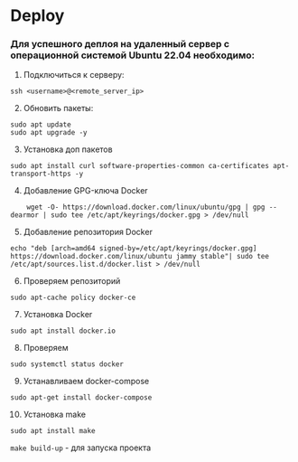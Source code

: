 # Deploy
### Для успешного деплоя на удаленный сервер с операционной системой Ubuntu 22.04 необходимо:
1. Подключиться к серверу: 
```
ssh <username>@<remote_server_ip>
```
2. Обновить пакеты:
```
sudo apt update
sudo apt upgrade -y
```
3. Установка доп пакетов
```
sudo apt install curl software-properties-common ca-certificates apt-transport-https -y
```
4. Добавление GPG-ключа Docker
```
    wget -O- https://download.docker.com/linux/ubuntu/gpg | gpg --dearmor | sudo tee /etc/apt/keyrings/docker.gpg > /dev/null
```
5. Добавление репозитория Docker
```
echo "deb [arch=amd64 signed-by=/etc/apt/keyrings/docker.gpg] https://download.docker.com/linux/ubuntu jammy stable"| sudo tee /etc/apt/sources.list.d/docker.list > /dev/null
```
6. Проверяем репозиторий
```
sudo apt-cache policy docker-ce
```
7. Установка Docker
```
sudo apt install docker.io
```
8. Проверяем
```
sudo systemctl status docker
```
9. Устанавливаем docker-compose
```
sudo apt-get install docker-compose
```
10. Установка make
```
sudo apt install make
```

`make build-up` - для запуска проекта